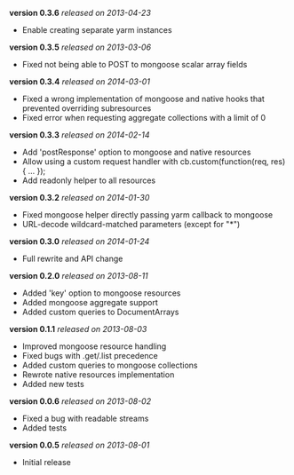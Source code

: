 **version 0.3.6** *released on 2013-04-23*

* Enable creating separate yarm instances

**version 0.3.5** *released on 2013-03-06*

* Fixed not being able to POST to mongoose scalar array fields

**version 0.3.4** *released on 2014-03-01*

* Fixed a wrong implementation of mongoose and native hooks that prevented
  overriding subresources
* Fixed error when requesting aggregate collections with a limit of 0

**version 0.3.3** *released on 2014-02-14*

* Add 'postResponse' option to mongoose and native resources
* Allow using a custom request handler with cb.custom(function(req, res) { ... });
* Add readonly helper to all resources

**version 0.3.2** *released on 2014-01-30*

* Fixed mongoose helper directly passing yarm callback to mongoose
* URL-decode wildcard-matched parameters (except for "*")

**version 0.3.0** *released on 2014-01-24*

* Full rewrite and API change

**version 0.2.0** *released on 2013-08-11*

* Added 'key' option to mongoose resources
* Added mongoose aggregate support
* Added custom queries to DocumentArrays

**version 0.1.1** *released on 2013-08-03*

* Improved mongoose resource handling
* Fixed bugs with .get/.list precedence
* Added custom queries to mongoose collections
* Rewrote native resources implementation
* Added new tests

**version 0.0.6** *released on 2013-08-02*

* Fixed a bug with readable streams
* Added tests

**version 0.0.5** *released on 2013-08-01*

* Initial release
